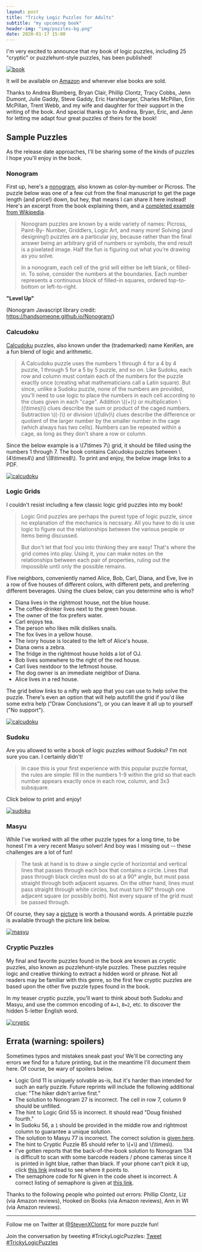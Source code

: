 ```yaml
---
layout: post
title: "Tricky Logic Puzzles for Adults"
subtitle: "my upcoming book"
header-img: "img/puzzles-bg.png"
date: 2020-01-17 15:00
---
```


I'm very excited to announce that my book of logic puzzles,
including 25 "cryptic" or puzzlehunt-style puzzles,
has been published!

[![book](/img/2020book.jpg)](https://smile.amazon.com/Tricky-Logic-Puzzles-Adults-Difficult/dp/1646111451/)

It will be available on
[Amazon](https://smile.amazon.com/Tricky-Logic-Puzzles-Adults-Difficult/dp/1646111451/)
and wherever else books are sold.

Thanks to Andrea Blumberg, Bryan Clair, Phillip Clontz, Tracy Cobbs, Jenn Dumont, Julie Gaddy, Steve Gaddy, Eric Harshbarger, Charles McPillan, Erin McPillan, Trent Webb, and my wife and daughter for their support in the writing of the book. And special thanks go to Andrea, Bryan, Eric, and Jenn for letting me adapt four great puzzles of theirs for the book!

## Sample Puzzles

As the release date approaches, I'll be sharing some of the kinds of puzzles
I hope you'll enjoy in the book.

### Nonogram

First up, here's a
[nonogram](https://en.wikipedia.org/wiki/Nonogram), also known as
color-by-number or Picross. The puzzle below was one of a few
cut from the final manuscript to get
the page length (and price!) down, but hey, that means I can share it
here instead! Here's an excerpt from the book explaining them,
and a [completed example from Wikipedia](https://en.wikipedia.org/wiki/Nonogram#/media/File:Nonogram_wiki.svg).

> Nonogram puzzles are known by a wide variety of names: Picross, Paint-By-
> Number, Griddlers, Logic Art, and many more! Solving (and designing!)
> puzzles are a particular joy, because rather than the final answer being an
> arbitrary grid of numbers or symbols, the end result is a pixelated image. Half
> the fun is figuring out what you’re drawing as you solve.
> 
> In a nonogram, each cell of the grid will either be left blank, or filled-in. To solve,
> consider the numbers at the boundaries. Each number represents a continuous
> block of filled-in squares, ordered top-to-bottom or left-to-right.

**"Level Up"**

<canvas id="medium4" style="width:100%"></canvas>
<script src="https://handsomeone.github.io/Nonogram/nonogram.min.js"></script>
<script type="text/javascript">
new nonogram.Game(
[[3,1,3],[1,3,3,1],[3,1,2],[1,1,1,1],[3,1,2],[3,1,3,1],[1,3,3,1],[3,1,1],[2,1,1],[3,2,1],[2,4,1],[1,1,1,1,3],[15],[1,1,1,1,1,1,1],[1,1,1,1,1,1,1,1]],[[1,2,2,1],[2,4,3,2],[1,2,3,1,1],[1,3],[2,2,1,1],[4,4,2],[2,2,1,1],[4],[2,2,2,1,1],[3,4,2,2],[2,2,3,1],[1,2],[1,1,2,1],[13],[2,1]],
  'medium4', {'theme': {'filledColor': 'blue','isMeshed':true}}
);
</script>

(Nonogram Javascript library credit:
<https://handsomeone.github.io/Nonogram/>)

### Calcudoku

[Calcudoku](https://en.wikipedia.org/wiki/KenKen)
puzzles, also known under the (trademarked) name KenKen,
are a fun blend of logic and arithmetic.


> A Calcudoku puzzle uses the numbers 1 through 4 for a 4 by 4
> puzzle, 1 through 5 for a 5 by 5 puzzle, and so on.
> Like Sudoku, each row and column must contain each of the
> numbers for the puzzle exactly once (creating what
> mathematicians call a Latin square).
> But since, unlike a Sudoku puzzle, none of the numbers are
> provided, you'll need to use logic
> to place the numbers in each cell according to the clues
> given in each "cage". Addition \\((+)\\) or
> multiplication \\((\times)\\) clues describe the sum or product
> of the caged numbers. Subtraction \\((-)\\)
> or division
> \\((\\div)\\) clues describe the difference or quotient of the
> larger number by the smaller number in the cage
> (which always has two cells). Numbers can be repeated
> within a cage, as long as they don't share a row
> or column.

Since the below example is a \\(7\times 7\\) grid, it should
be filled using the numbers 1 through 7.
The book contains Calcudoku puzzles between
\\(4\times4\\) and \\(8\times8\\).
To print and enjoy, the below image links to a PDF.

[![calcudoku](/img/20200126/calcudoku.png)](/img/20200126/calcudoku.pdf)


### Logic Grids

I couldn't resist including a few classic logic grid puzzles
into my book!

> Logic Grid puzzles are perhaps the purest type of
> logic puzzle, since no explanation of the mechanics
> is necssary. All you have to do is use logic to figure
> out the relationships between the various people or
> items being discussed. 
> 
> But don't let that fool you into
> thinking they are easy! That's where the grid comes
> into play. Using it, you can make notes on the
> relationships between each pair of properties,
> ruling out the impossible until only the possible
> remains.

Five neighbors, conveniently named Alice, Bob, Carl,
Diana, and Eve, live in a row of five houses of
different colors, with different pets, and preferring
different beverages. Using the clues below, can you
determine who is who?

- Diana lives in the rightmost house, not the blue house.
- The coffee-drinker lives next to the green house.
- The owner of the fox prefers water.
- Carl enjoys tea.
- The person who likes milk dislikes snails.
- The fox lives in a yellow house.
- The ivory house is located to the left of Alice's house.
- Diana owns a zebra.
- The fridge in the rightmost house holds a lot of OJ.
- Bob lives somewhere to the right of the red house.
- Carl lives nextdoor to the leftmost house.
- The dog owner is an immediate neighbor of Diana.
- Alice lives in a red house.

The grid below links to a nifty web app that you can
use to help solve the puzzle. There's even an option
that will help autofill the grid if you'd like some extra help
("Draw Conclusions"), or you can
leave it all up to yourself ("No support").

[![calcudoku](/img/20200126/grid.png)](https://www.jsingler.de/apps/logikloeser/?language=en#(at:n,items:!(!(Leftmost,'2nd','3rd','4th',Rightmost),!(Alice,Bob,Carl,Diana,Eve),!(blue,green,ivory,red,yellow),!(coffee,milk,tea,'orange%20juice',water),!(dog,fox,horse,snails,zebra)),ms:t,n:!(),nc:5,ni:5,p:!(),v:0))

<!-- spoilers omg
Answers:
first house: Eve, yellow, water, fox, 
second house: Carl, ivory, tea, snails, 
middle house: Alice, red, milk, horse, 
fourth house: Bob, blue, coffee, dog, 
last house: Diana, green, orange juice, zebra, 
-->

### Sudoku

Are you allowed to write a book of logic puzzles *without* Sudoku?
I'm not sure you can. I certainly didn't!

> In case this is your first experience with this popular puzzle
> format, the rules are simple: fill in the numbers 1-9 within
> the grid so that each number appears exactly once in each
> row, column, and 3x3 subsquare.

Click below to print and enjoy!

[![sudoku](/img/20200126/sudoku.png)](/img/20200126/sudoku.pdf)

### Masyu

While I've worked with all the other puzzle types for a long time,
to be honest I'm a very recent Masyu solver! And boy was I missing
out -- these challenges are a lot of fun!

> The task at hand is to draw a single cycle of horizontal
> and vertical lines that passes through each box that
> contains a circle. Lines that pass through black circles
> must do so at a 90° angle, but must pass straight
> through both adjacent squares. On the other hand, lines
> must pass straight through white circles, but must
> turn 90° through one adjacent square (or possibly
> both). Not every square of the grid must be passed through.

Of course, they say a
[picture](https://en.wikipedia.org/wiki/Masyu#/media/File:Masyu_puzzle_solution.svg)
is worth a thousand words. A printable puzzle is available
through the picture link below.

[![masyu](/img/20200126/masyu.png)](/img/20200126/masyu.pdf)

### Cryptic Puzzles

My final and favorite puzzles found
in the book are known as cryptic puzzles,
also known as puzzlehunt-style puzzles. These puzzles
require logic and creative thinking to extract a hidden
word or phrase. Not all readers may be familiar with this
genre, so the first few cryptic puzzles are based upon
the other five puzzle types found in the book.

In my teaser cryptic puzzle, you'll want to think about
both Sudoku and Masyu, and use the common encoding of
`A=1`, `B=2`, etc. to discover the hidden 5-letter English
word.

[![cryptic](/img/20200126/cryptic.png)](/img/20200126/cryptic.pdf)

## Errata (warning: spoilers)

Sometimes typos and mistakes sneak past you! We'll be correcting
any errors we find for a future printing, but in the meantime I'll
document them here. Of course, be wary of spoilers below.

- Logic Grid 11 is uniquely solvable as-is, but it's harder than intended
for such an early puzzle.
Future reprints will include the following additional
clue: "The hiker didn't arrive first."
- The solution to Nonogram 27 is incorrect.
The cell in row 7, column 9 should be unfilled.
- The hint to Logic Grid 55 is incorrect.
It should read "Doug finished fourth."
- In Sudoku 56, a `1` should be provided in the middle row and rightmost
column to guarantee a unique solution.
- The solution to Masyu 77 is incorrect. The correct solution
is [given here](/img/20200126/masyu77.png).
- The hint to Cryptic Puzzle 85 should refer to \\(+\\) and \\(\times\\).
- I've gotten reports that the back-of-the-book solution to Nonogram 134
is difficult to scan with some barcode readers / phone cameras since it
is printed in light blue, rather than black.
If your phone can't pick it up, click [this link](http://w.wiki/5$4) instead
to see where it points to.
- The semaphore code for N given in the code sheet is incorrect.
A correct listing of semaphore is given at
[this link](https://en.wikipedia.org/wiki/Flag_semaphore#Characters).

Thanks to the following people who pointed out errors:
Phillip Clontz, Liz (via Amazon reviews),
Hooked on Books (via Amazon reviews),
Ann in WI (via Amazon reviews).

---

Follow me on Twitter at
<a href="https://twitter.com/StevenXClontz">@StevenXClontz</a>
for more puzzle fun!

Join the conversation by tweeting #TrickyLogicPuzzles:
<a href="https://twitter.com/intent/tweet?button_hashtag=TrickyLogicPuzzles&ref_src=twsrc%5Etfw" class="twitter-hashtag-button" data-show-count="false">Tweet #TrickyLogicPuzzles</a><script async src="https://platform.twitter.com/widgets.js" charset="utf-8"></script>
